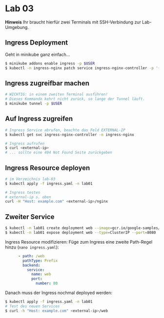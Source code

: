 # Lab 03

**Hinweis** Ihr braucht hierfür zwei Terminals mit SSH-Verbindung zur Lab-Umgebung.

## Ingress Deployment
Geht in minikube ganz einfach...
```bash
$ minikube addons enable ingress -p $USER
$ kubectl -n ingress-nginx patch service ingress-nginx-controller -p '{"spec":{"type":"LoadBalancer"}}'
```
## Ingress zugreifbar machen
```bash
# WICHTIG: in einem zweiten Terminal ausführen!
# Dieses Kommando kehrt nicht zurück, so lange der Tunnel läuft.
$ minikube tunnel -p $USER
```

## Auf Ingress zugreifen
```bash
# Ingress Service abrufen, beachte das Feld EXTERNAL-IP
$ kubectl get svc ingress-nginx-controller -n ingress-nginx

# Ingress aufrufen
$ curl <external-ip>
# ... sollte eine 404 Not Found Seite zurückgeben
```

## Ingress Resource deployen
```bash
# im Verzeichnis lab-03
$ kubectl apply -f ingress.yaml -n lab01

# Ingress testen
# external-ip s. oben
curl -H "Host: example.com" <external-ip>/nginx
```

## Zweiter Service
```bash
$ kubectl -n lab01 create deployment web --image=gcr.io/google-samples/hello-app:1.0
$ kubectl -n lab01 expose deployment web --type=ClusterIP --port=8080
```
Ingress Resource modifizieren: Füge zum Ingress eine zweite Path-Regel hinzu (`nano ingress.yaml`):
```yaml
      - path: /web
        pathType: Prefix
        backend:
          service:
            name: web
            port:
              number: 80
```
Danach muss der Ingress nochmal deployed werden:
```bash
$ kubectl apply -f ingress.yaml -n lab01
# Test des neuen Services
$ curl -h "Host: example.com" <external-ip>/web
```